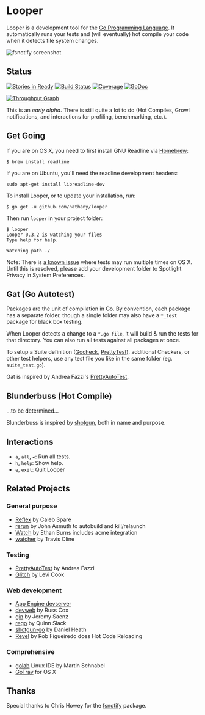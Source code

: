 # Looper

Looper is a development tool for the [Go Programming Language][go]. It automatically runs your tests and (will eventually) hot compile your code when it detects file system changes.

![fsnotify screenshot](https://raw.githubusercontent.com/nathany/looper/master/fsnotify.png)

## Status

[![Stories in Ready](https://badge.waffle.io/nathany/looper.svg?label=ready&title=Ready)](http://waffle.io/nathany/looper)  [![Build Status](https://drone.io/github.com/nathany/looper/status.png)](https://drone.io/github.com/nathany/looper/latest) [![Coverage](http://gocover.io/_badge/github.com/nathany/looper)](http://gocover.io/github.com/nathany/looper) [![GoDoc](https://godoc.org/github.com/nathany/looper?status.png)](http://godoc.org/github.com/nathany/looper) 

[![Throughput Graph](https://graphs.waffle.io/nathany/looper/throughput.svg)](https://waffle.io/nathany/looper/metrics)

This is an *early alpha*. There is still quite a lot to do (Hot Compiles, Growl notifications, and interactions for profiling, benchmarking, etc.).

## Get Going

If you are on OS X, you need to first install GNU Readline via [Homebrew](http://mxcl.github.com/homebrew/):

``` console
$ brew install readline
```

If you are on Ubuntu, you'll need the readline development headers:

```console
sudo apt-get install libreadline-dev
```

To install Looper, or to update your installation, run:

``` console
$ go get -u github.com/nathany/looper
```

Then run `looper` in your project folder:

``` console
$ looper
Looper 0.3.2 is watching your files
Type help for help.

Watching path ./
```

Note: There is [a known issue](https://github.com/nathany/looper/issues/6) where tests may run multiple times on OS X. Until this is resolved, please add your development folder to Spotlight Privacy in System Preferences.

## Gat (Go Autotest)

Packages are the unit of compilation in Go. By convention, each package has a separate folder, though a single folder may also have a `*_test` package for black box testing.

When Looper detects a change to a `*.go file`, it will build & run the tests for that directory. You can also run all tests against all packages at once.

To setup a Suite definition ([Gocheck][], [PrettyTest][pat]), additional Checkers, or other test helpers, use any test file you like in the same folder (eg. `suite_test.go`).

Gat is inspired by Andrea Fazzi's [PrettyAutoTest][pat].

## Blunderbuss (Hot Compile)

...to be determined...

Blunderbuss is inspired by [shotgun][], both in name and purpose.

## Interactions

* `a`, `all`, `↩`: Run all tests.
* `h`, `help`: Show help.
* `e`, `exit`: Quit Looper

## Related Projects

### General purpose

* [Reflex](https://github.com/cespare/reflex) by Caleb Spare
* [rerun](https://github.com/skelterjohn/rerun) by John Asmuth to autobuild and kill/relaunch
* [Watch](https://github.com/eaburns/Watch) by Ethan Burns includes acme integration
* [watcher](https://github.com/tmc/watcher) by Travis Cline

### Testing

* [PrettyAutoTest][pat] by Andrea Fazzi
* [Glitch](https://github.com/levicook/glitch) by Levi Cook

### Web development

* [App Engine devserver](https://developers.google.com/appengine/docs/go/tools/devserver)
* [devweb](http://code.google.com/p/rsc/source/browse/devweb/) by Russ Cox
* [gin](https://github.com/codegangsta/gin) by Jeremy Saenz
* [rego](https://github.com/sqs/rego) by Quinn Slack
* [shotgun-go](https://github.com/danielheath/shotgun-go) by Daniel Heath
* [Revel](http://revel.github.io/) by Rob Figueiredo does Hot Code Reloading

### Comprehensive

* [golab](https://github.com/mb0/lab) Linux IDE by Martin Schnabel
* [GoTray](http://gotray.extremedev.org/) for OS X

## Thanks

Special thanks to Chris Howey for the [fsnotify][] package.

[go]: http://golang.org/
[fsnotify]: http://fsnotify.org/
[pat]: https://github.com/remogatto/prettytest
[shotgun]: https://rubygems.org/gems/shotgun
[Gocheck]: http://labix.org/gocheck

